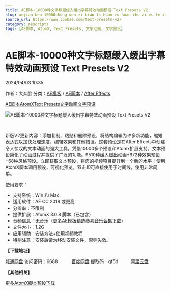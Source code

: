 ```yaml
---
title: AE脚本-10000种文字标题缓入缓出字幕特效动画预设 Text Presets V2
slug: aejiao-ben-10000chong-wen-zi-biao-ti-huan-ru-huan-chu-zi-mu-te-xiao-dong-hua-yu-she-text-presets-v2
source_url: https://www.lookae.com/text-presets-v2/
category: aescripts
tags: [AE脚本, AtomX, Text Presets, 文字动画, 文字预设]
---
```

# AE脚本-10000种文字标题缓入缓出字幕特效动画预设 Text Presets V2

2024/04/03 10:35

作者：大众脸
分类：[AE模板](https://www.lookae.com/after-effects/other-after-effects/) / [AE脚本](https://www.lookae.com/after-effects/aescripts/) / [After Effects](https://www.lookae.com/after-effects/)

[AE脚本](https://www.lookae.com/tag/ae%e8%84%9a%e6%9c%ac/)[AtomX](https://www.lookae.com/tag/atomx/)[Text Presets](https://www.lookae.com/tag/text-presets/)[文字动画](https://www.lookae.com/tag/%e6%96%87%e5%ad%97%e5%8a%a8%e7%94%bb/)[文字预设](https://www.lookae.com/tag/%e6%96%87%e5%ad%97%e9%a2%84%e8%ae%be/)

![AE脚本-10000种文字标题缓入缓出字幕特效动画预设 Text Presets V2](https://www.lookae.com/wp-content/uploads/2023/06/45231394.jpg "AE脚本-10000种文字标题缓入缓出字幕特效动画预设 Text Presets V2-LookAE.com")

[﻿﻿﻿](https://cloud.video.taobao.com//play/u/705956171/p/1/e/6/t/1/412965200003.mp4)

新版V2更新内容：添加复制、粘贴和删除预设，将结构编辑为许多新功能，缩短表达式以加快处理速度，编辑效果和其他错误。这套预设是在After Effects中创建令人惊叹的文本动画的强大工具。凭借10000多个预设和Atomx扩展支持，文本预设简化了动画过程并提供了广泛的功能。9510种缓入缓出动画+972种效果预设+68种风格预设。立即获取文本预设，将您的视频项目提升到一个新的水平！使用AtomX脚本调用预设，可视化预览，双击即可直接使用于时间线，使用非常简单。

使用要求：

* 支持系统：Win 和 Mac
* 适用软件：AE CC 2018 或更高
* 分辨率：不限制
* 提供扩展：AtomX 3.0.8 脚本（已包含）
* 音频信息：无音乐（[更多AE模板精选参考音乐合集下载](https://item.taobao.com/item.htm?spm=a1z10.1.w4004-2793089344.4.MUvxbV&id=37289930486)）
* 文件大小：1.2G
* 应用辅助：安装方法+使用视频教程
* 特别注意：安装后请勿移动安装文件，否则失效。

**【下载地址】**

[城通网盘](https://url70.ctfile.com/f/2827370-1047350335-933209?p=4431) 访问密码：6688           [百度网盘](https://pan.baidu.com/s/1NhYbX_f5B3FTAxDND4jRtw?pwd=qf5d) 提取码：qf5d          [阿里云盘](https://www.alipan.com/s/EdPUHcHyFPo)

**【其他相关】**

[更多AtomX脚本预设下载](https://www.lookae.com/tag/atomx/)
